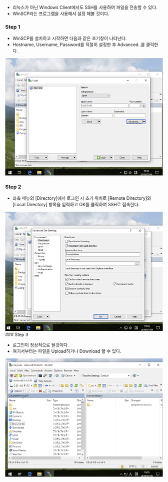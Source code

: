 - 리눅스가 아닌 Windows Client에서도 SSH를 사용하여 파일을 전송할 수 있다.
- WinSCP라는 프로그램을 사용해서 설정 해볼 것이다.

### Step 1

- WinSCP를 설치하고 시작하면 다음과 같은 초기창이 나타난다.
- Hostname, Username, Password를 적절히 설정한 후 Advanced..를 클릭한다.

<img src="../Images/WinSCP1.png" alt="image12" width="600">

### Step 2

- 좌측 메뉴의 [Directory]에서 로그인 시 초기 위치로 [Remote Directory]와 [Local Directory] 항목을 입력하고 OK를 클릭하여 SSH로 접속한다.

<img src="../Images/WinSCP2.png" alt="image12" width="600">
### Step 3

- 로그인이 정상적으로 될것이다.
- 여기서부터는 파일을 Upload하거나 Download 할 수 있다.

<img src="../Images/WinSCP3.png" alt="image12" width="600">